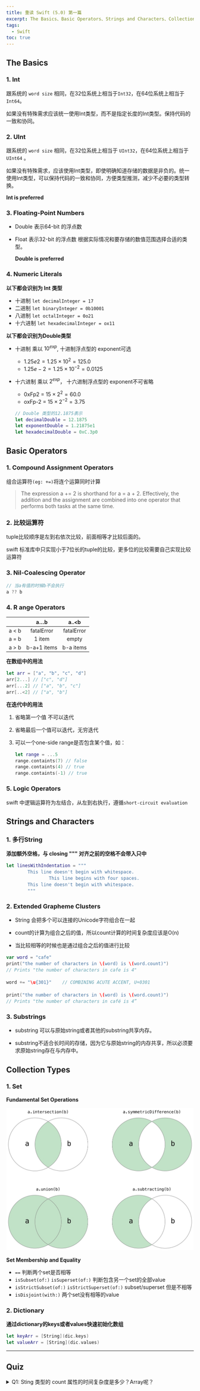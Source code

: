 ```yaml
---
title: 重读 Swift (5.0) 第一篇
excerpt: The Basics、Basic Operators、Strings and Characters、Collection Types
tags:
  - Swift
toc: true
---
```


## The Basics

### 1. Int

跟系统的  `word size` 相同，在32位系统上相当于`Int32`，在64位系统上相当于`Int64`。

如果没有特殊需求应该统一使用Int类型，而不是指定长度的Int类型。保持代码的一致和协同。

### 2. UInt

跟系统的 `word size` 相同，在32位系统上相当于 `UInt32`，在64位系统上相当于 `UInt64` 。

如果没有特殊需求，应该使用Int类型，即使明确知道存储的数据是非负的。统一使用Int类型，可以保持代码的一致和协同，方便类型推测，减少不必要的类型转换。

**Int is preferred**

### 3. Floating-Point Numbers

- Double 表示64-bit 的浮点数

- Float 表示32-bit 的浮点数
  根据实际情况和要存储的数值范围选择合适的类型。

  **Double is preferred**

### 4. Numeric Literals

**以下都会识别为 Int 类型**

- 十进制 ```let decimalInteger = 17 ```
- 二进制 ```let binaryInteger = 0b10001```
- 八进制 ```let octalInteger = 0o21```
- 十六进制 ```let hexadecimalInteger = ox11```

**以下都会识别为Double类型**

- 十进制 乘以 $10^{exp}$, 十进制浮点型的 exponent可选

  - $1.25e2 = 1.25 \times 10^2 = 125.0$
  - $1.25e-2 = 1.25 \times 10^{-2} = 0.0125$

- 十六进制 乘以 $2^{exp}$， 十六进制浮点型的 exponent不可省略

  - 0xFp2 = $15 \times 2^2 = 60.0$
  - oxFp-2 = $15 \times 2^{-2} = 3.75$

  ```swift
  // Double 类型的12.1875表示
  let decimalDouble = 12.1875
  let exponentDouble = 1.21875e1
  let hexadecimalDouble = 0xC.3p0
  ```

## Basic Operators

### 1. Compound Assignment Operators

组合运算符`(eg: +=)`将连个运算同时计算

> The expression a += 2 is shorthand for a = a + 2. Effectively, the addition and the assignment are combined into one operator that performs both tasks at the same time.

### 2. 比较运算符

tuple比较顺序是左到右依次比较，前面相等才比较后面的。

swift 标准库中只实现小于7位长的tuple的比较，更多位的比较需要自己实现比较运算符

### 3. Nil-Coalescing Operator

```swift
// 当a有值的时候b不会执行
a ?? b
```

### 4. R ange Operators

|       |     a…b     |   a..<b    |
| :---: | :---------: | :--------: |
| a < b | fatalError  | fatalError |
| a = b |   1 item    |   empty    |
| a > b | b-a+1 items | b-a items  |

**在数组中的用法**

```swift
let arr = ["a", "b", "c", "d"]
arr[2...] // ["c", "d"]
arr[...2] // ["a", "b", "c"]
arr[..<2] // ["a", "b"]
```

**在迭代中的用法**

1. 省略第一个值 不可以迭代

2. 省略最后一个值可以迭代，无穷迭代

3. 可以一个one-side range是否包含某个值，如：

   ```swift
   let range = ...5
   range.containts(7) // false
   range.containts(4) // true
   range.containts(-1) // true
   ```

### 5. Logic Operators

swift 中逻辑运算符为左结合，从左到右执行，遵循`short-circuit evaluation`

## Strings and Characters

### 1. 多行String

**添加额外空格，与 closing """ 对齐之前的空格不会带入只中**

```swift
let linesWithIndentation = """
		This line doesn't begin with whitespace.
    		    This line begins with four spaces.
		This line doesn't begin with whitespace.
		"""
```

### 2. Extended Grapheme Clusters

- String 会把多个可以连接的Unicode字符组合在一起

- count的计算为组合之后的值，所以count计算的时间复杂度应该是O(n)
- 当比较相等的时候也是通过组合之后的值进行比较

```swift
var word = "cafe"
print("the number of characters in \(word) is \(word.count)")
// Prints "the number of characters in cafe is 4"

word += "\u{301}"    // COMBINING ACUTE ACCENT, U+0301

print("the number of characters in \(word) is \(word.count)")
// Prints "the number of characters in café is 4”
```

### 3. Substrings

- substring 可以与原始string或者其他的substring共享内存。

- substring不适合长时间的存储，因为它与原始string的内存共享，所以必须要求原始string存在与内存中。

## Collection Types

### 1. Set

**Fundamental Set Operations**

![FundamentalSetOperations](/assets/images/setFundamentalOperations.jpeg)

**Set Membership and Equality**

- `==` 判断两个set是否相等
- `isSubset(of:)`  `isSuperset(of:)` 判断包含另一个set的全部value
- `isStrictSubset(of:)` `isStrictSuperset(of:)` subset/superset 但是不相等
- `isDisjoint(with:)` 两个set没有相等的value

### 2. Dictionary

**通过dictionary的keys或者values快速初始化数组**

```swift
let keyArr = [String](dic.keys)
let valueArr = [String](dic.values)
```



---

## Quiz

<details>
 <summary>Q1: Sting 类型的 count 属性的时间复杂度是多少？Array呢？</summary>
  <p>
    String count 是 O(n)， Array count 是 O(1)。
    因为Swift 中 String 的 count 计算的是字符组合之后的长度。
  </p>
  <p><code>var word = "cafe" // cafe，长度是 4</code></p>
  <p><code>word += "\u{301}" // café，长度还是 4</code></p>
</details>

